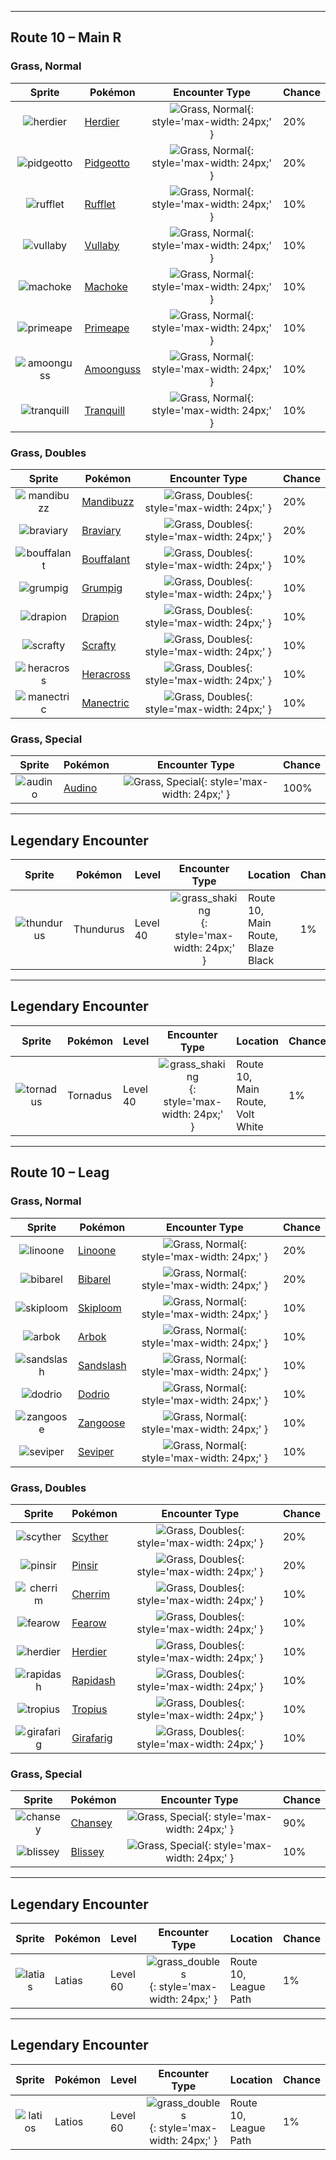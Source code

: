 

---

## Route 10 – Main R

### Grass, Normal

| Sprite | Pokémon | Encounter Type | Chance |
| :---: | --- | :---: | --- |
| ![herdier](https://raw.githubusercontent.com/PokeAPI/sprites/master/sprites/pokemon/versions/generation-v/black-white/animated/507.gif) | [Herdier](../pokemon/herdier.md/) | ![Grass, Normal](../assets/encounter_types/grass_normal.png){: style='max-width: 24px;' } | 20% |
| ![pidgeotto](https://raw.githubusercontent.com/PokeAPI/sprites/master/sprites/pokemon/versions/generation-v/black-white/animated/17.gif) | [Pidgeotto](../pokemon/pidgeotto.md/) | ![Grass, Normal](../assets/encounter_types/grass_normal.png){: style='max-width: 24px;' } | 20% |
| ![rufflet](https://raw.githubusercontent.com/PokeAPI/sprites/master/sprites/pokemon/versions/generation-v/black-white/animated/627.gif) | [Rufflet](../pokemon/rufflet.md/) | ![Grass, Normal](../assets/encounter_types/grass_normal.png){: style='max-width: 24px;' } | 10% |
| ![vullaby](https://raw.githubusercontent.com/PokeAPI/sprites/master/sprites/pokemon/versions/generation-v/black-white/animated/629.gif) | [Vullaby](../pokemon/vullaby.md/) | ![Grass, Normal](../assets/encounter_types/grass_normal.png){: style='max-width: 24px;' } | 10% |
| ![machoke](https://raw.githubusercontent.com/PokeAPI/sprites/master/sprites/pokemon/versions/generation-v/black-white/animated/67.gif) | [Machoke](../pokemon/machoke.md/) | ![Grass, Normal](../assets/encounter_types/grass_normal.png){: style='max-width: 24px;' } | 10% |
| ![primeape](https://raw.githubusercontent.com/PokeAPI/sprites/master/sprites/pokemon/versions/generation-v/black-white/animated/57.gif) | [Primeape](../pokemon/primeape.md/) | ![Grass, Normal](../assets/encounter_types/grass_normal.png){: style='max-width: 24px;' } | 10% |
| ![amoonguss](https://raw.githubusercontent.com/PokeAPI/sprites/master/sprites/pokemon/versions/generation-v/black-white/animated/591.gif) | [Amoonguss](../pokemon/amoonguss.md/) | ![Grass, Normal](../assets/encounter_types/grass_normal.png){: style='max-width: 24px;' } | 10% |
| ![tranquill](https://raw.githubusercontent.com/PokeAPI/sprites/master/sprites/pokemon/versions/generation-v/black-white/animated/520.gif) | [Tranquill](../pokemon/tranquill.md/) | ![Grass, Normal](../assets/encounter_types/grass_normal.png){: style='max-width: 24px;' } | 10%

### Grass, Doubles

| Sprite | Pokémon | Encounter Type | Chance |
| :---: | --- | :---: | --- |
| ![mandibuzz](https://raw.githubusercontent.com/PokeAPI/sprites/master/sprites/pokemon/versions/generation-v/black-white/animated/630.gif) | [Mandibuzz](../pokemon/mandibuzz.md/) | ![Grass, Doubles](../assets/encounter_types/grass_doubles.png){: style='max-width: 24px;' } | 20% |
| ![braviary](https://raw.githubusercontent.com/PokeAPI/sprites/master/sprites/pokemon/versions/generation-v/black-white/animated/628.gif) | [Braviary](../pokemon/braviary.md/) | ![Grass, Doubles](../assets/encounter_types/grass_doubles.png){: style='max-width: 24px;' } | 20% |
| ![bouffalant](https://raw.githubusercontent.com/PokeAPI/sprites/master/sprites/pokemon/versions/generation-v/black-white/animated/626.gif) | [Bouffalant](../pokemon/bouffalant.md/) | ![Grass, Doubles](../assets/encounter_types/grass_doubles.png){: style='max-width: 24px;' } | 10% |
| ![grumpig](https://raw.githubusercontent.com/PokeAPI/sprites/master/sprites/pokemon/versions/generation-v/black-white/animated/326.gif) | [Grumpig](../pokemon/grumpig.md/) | ![Grass, Doubles](../assets/encounter_types/grass_doubles.png){: style='max-width: 24px;' } | 10% |
| ![drapion](https://raw.githubusercontent.com/PokeAPI/sprites/master/sprites/pokemon/versions/generation-v/black-white/animated/452.gif) | [Drapion](../pokemon/drapion.md/) | ![Grass, Doubles](../assets/encounter_types/grass_doubles.png){: style='max-width: 24px;' } | 10% |
| ![scrafty](https://raw.githubusercontent.com/PokeAPI/sprites/master/sprites/pokemon/versions/generation-v/black-white/animated/560.gif) | [Scrafty](../pokemon/scrafty.md/) | ![Grass, Doubles](../assets/encounter_types/grass_doubles.png){: style='max-width: 24px;' } | 10% |
| ![heracross](https://raw.githubusercontent.com/PokeAPI/sprites/master/sprites/pokemon/versions/generation-v/black-white/animated/214.gif) | [Heracross](../pokemon/heracross.md/) | ![Grass, Doubles](../assets/encounter_types/grass_doubles.png){: style='max-width: 24px;' } | 10% |
| ![manectric](https://raw.githubusercontent.com/PokeAPI/sprites/master/sprites/pokemon/versions/generation-v/black-white/animated/310.gif) | [Manectric](../pokemon/manectric.md/) | ![Grass, Doubles](../assets/encounter_types/grass_doubles.png){: style='max-width: 24px;' } | 10%

### Grass, Special

| Sprite | Pokémon | Encounter Type | Chance |
| :---: | --- | :---: | --- |
| ![audino](https://raw.githubusercontent.com/PokeAPI/sprites/master/sprites/pokemon/versions/generation-v/black-white/animated/531.gif) | [Audino](../pokemon/audino.md/) | ![Grass, Special](../assets/encounter_types/grass_special.png){: style='max-width: 24px;' } | 100% |

---

## Legendary Encounter

| Sprite | Pokémon | Level | Encounter Type | Location | Chance |
| :---: | --- | --- | :---: | --- | --- |
| ![thundurus]() | Thundurus | Level 40 | ![grass_shaking](../assets/encounter_types/grass_shaking.png){: style='max-width: 24px;' } | Route 10,<br>Main Route,<br>Blaze Black | 1% |

---

## Legendary Encounter

| Sprite | Pokémon | Level | Encounter Type | Location | Chance |
| :---: | --- | --- | :---: | --- | --- |
| ![tornadus]() | Tornadus | Level 40 | ![grass_shaking](../assets/encounter_types/grass_shaking.png){: style='max-width: 24px;' } | Route 10,<br>Main Route,<br>Volt White | 1%

---

## Route 10 – Leag

### Grass, Normal

| Sprite | Pokémon | Encounter Type | Chance |
| :---: | --- | :---: | --- |
| ![linoone](https://raw.githubusercontent.com/PokeAPI/sprites/master/sprites/pokemon/versions/generation-v/black-white/animated/264.gif) | [Linoone](../pokemon/linoone.md/) | ![Grass, Normal](../assets/encounter_types/grass_normal.png){: style='max-width: 24px;' } | 20% |
| ![bibarel](https://raw.githubusercontent.com/PokeAPI/sprites/master/sprites/pokemon/versions/generation-v/black-white/animated/400.gif) | [Bibarel](../pokemon/bibarel.md/) | ![Grass, Normal](../assets/encounter_types/grass_normal.png){: style='max-width: 24px;' } | 20% |
| ![skiploom](https://raw.githubusercontent.com/PokeAPI/sprites/master/sprites/pokemon/versions/generation-v/black-white/animated/188.gif) | [Skiploom](../pokemon/skiploom.md/) | ![Grass, Normal](../assets/encounter_types/grass_normal.png){: style='max-width: 24px;' } | 10% |
| ![arbok](https://raw.githubusercontent.com/PokeAPI/sprites/master/sprites/pokemon/versions/generation-v/black-white/animated/24.gif) | [Arbok](../pokemon/arbok.md/) | ![Grass, Normal](../assets/encounter_types/grass_normal.png){: style='max-width: 24px;' } | 10% |
| ![sandslash](https://raw.githubusercontent.com/PokeAPI/sprites/master/sprites/pokemon/versions/generation-v/black-white/animated/28.gif) | [Sandslash](../pokemon/sandslash.md/) | ![Grass, Normal](../assets/encounter_types/grass_normal.png){: style='max-width: 24px;' } | 10% |
| ![dodrio](https://raw.githubusercontent.com/PokeAPI/sprites/master/sprites/pokemon/versions/generation-v/black-white/animated/85.gif) | [Dodrio](../pokemon/dodrio.md/) | ![Grass, Normal](../assets/encounter_types/grass_normal.png){: style='max-width: 24px;' } | 10% |
| ![zangoose](https://raw.githubusercontent.com/PokeAPI/sprites/master/sprites/pokemon/versions/generation-v/black-white/animated/335.gif) | [Zangoose](../pokemon/zangoose.md/) | ![Grass, Normal](../assets/encounter_types/grass_normal.png){: style='max-width: 24px;' } | 10% |
| ![seviper](https://raw.githubusercontent.com/PokeAPI/sprites/master/sprites/pokemon/versions/generation-v/black-white/animated/336.gif) | [Seviper](../pokemon/seviper.md/) | ![Grass, Normal](../assets/encounter_types/grass_normal.png){: style='max-width: 24px;' } | 10%

### Grass, Doubles

| Sprite | Pokémon | Encounter Type | Chance |
| :---: | --- | :---: | --- |
| ![scyther](https://raw.githubusercontent.com/PokeAPI/sprites/master/sprites/pokemon/versions/generation-v/black-white/animated/123.gif) | [Scyther](../pokemon/scyther.md/) | ![Grass, Doubles](../assets/encounter_types/grass_doubles.png){: style='max-width: 24px;' } | 20% |
| ![pinsir](https://raw.githubusercontent.com/PokeAPI/sprites/master/sprites/pokemon/versions/generation-v/black-white/animated/127.gif) | [Pinsir](../pokemon/pinsir.md/) | ![Grass, Doubles](../assets/encounter_types/grass_doubles.png){: style='max-width: 24px;' } | 20% |
| ![cherrim](https://raw.githubusercontent.com/PokeAPI/sprites/master/sprites/pokemon/versions/generation-v/black-white/animated/421.gif) | [Cherrim](../pokemon/cherrim.md/) | ![Grass, Doubles](../assets/encounter_types/grass_doubles.png){: style='max-width: 24px;' } | 10% |
| ![fearow](https://raw.githubusercontent.com/PokeAPI/sprites/master/sprites/pokemon/versions/generation-v/black-white/animated/22.gif) | [Fearow](../pokemon/fearow.md/) | ![Grass, Doubles](../assets/encounter_types/grass_doubles.png){: style='max-width: 24px;' } | 10% |
| ![herdier](https://raw.githubusercontent.com/PokeAPI/sprites/master/sprites/pokemon/versions/generation-v/black-white/animated/507.gif) | [Herdier](../pokemon/herdier.md/) | ![Grass, Doubles](../assets/encounter_types/grass_doubles.png){: style='max-width: 24px;' } | 10% |
| ![rapidash](https://raw.githubusercontent.com/PokeAPI/sprites/master/sprites/pokemon/versions/generation-v/black-white/animated/78.gif) | [Rapidash](../pokemon/rapidash.md/) | ![Grass, Doubles](../assets/encounter_types/grass_doubles.png){: style='max-width: 24px;' } | 10% |
| ![tropius](https://raw.githubusercontent.com/PokeAPI/sprites/master/sprites/pokemon/versions/generation-v/black-white/animated/357.gif) | [Tropius](../pokemon/tropius.md/) | ![Grass, Doubles](../assets/encounter_types/grass_doubles.png){: style='max-width: 24px;' } | 10% |
| ![girafarig](https://raw.githubusercontent.com/PokeAPI/sprites/master/sprites/pokemon/versions/generation-v/black-white/animated/203.gif) | [Girafarig](../pokemon/girafarig.md/) | ![Grass, Doubles](../assets/encounter_types/grass_doubles.png){: style='max-width: 24px;' } | 10%

### Grass, Special

| Sprite | Pokémon | Encounter Type | Chance |
| :---: | --- | :---: | --- |
| ![chansey](https://raw.githubusercontent.com/PokeAPI/sprites/master/sprites/pokemon/versions/generation-v/black-white/animated/113.gif) | [Chansey](../pokemon/chansey.md/) | ![Grass, Special](../assets/encounter_types/grass_special.png){: style='max-width: 24px;' } | 90% |
| ![blissey](https://raw.githubusercontent.com/PokeAPI/sprites/master/sprites/pokemon/versions/generation-v/black-white/animated/242.gif) | [Blissey](../pokemon/blissey.md/) | ![Grass, Special](../assets/encounter_types/grass_special.png){: style='max-width: 24px;' } | 10% |

---

## Legendary Encounter

| Sprite | Pokémon | Level | Encounter Type | Location | Chance |
| :---: | --- | --- | :---: | --- | --- |
| ![latias](https://raw.githubusercontent.com/PokeAPI/sprites/master/sprites/pokemon/versions/generation-v/black-white/animated/380.gif) | Latias | Level 60 | ![grass_doubles](../assets/encounter_types/grass_doubles.png){: style='max-width: 24px;' } | Route 10,<br>League Path | 1% |

---

## Legendary Encounter

| Sprite | Pokémon | Level | Encounter Type | Location | Chance |
| :---: | --- | --- | :---: | --- | --- |
| ![latios](https://raw.githubusercontent.com/PokeAPI/sprites/master/sprites/pokemon/versions/generation-v/black-white/animated/381.gif) | Latios | Level 60 | ![grass_doubles](../assets/encounter_types/grass_doubles.png){: style='max-width: 24px;' } | Route 10,<br>League Path | 1% |
